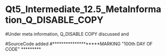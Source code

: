# Qt5_Intermediate_12.5_MetaInformation_Q_DISABLE_COPY

#Under meta information, Q_DISABLE COPY discussed and

#SourceCode added 
#********************MARKING "100th DAY OF CODE" *********
